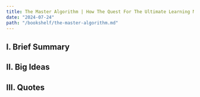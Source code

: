 ```yaml
---
title: The Master Algorithm | How The Quest For The Ultimate Learning Machine Will Remake Our World by Pedro Domingos
date: "2024-07-24"
path: "/bookshelf/the-master-algorithm.md"
---
```

## I. Brief Summary

## II. Big Ideas

## III. Quotes
